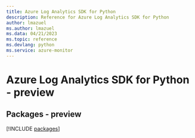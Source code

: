 ```yaml
---
title: Azure Log Analytics SDK for Python
description: Reference for Azure Log Analytics SDK for Python
author: lmazuel
ms.author: lmazuel
ms.data: 04/21/2023
ms.topic: reference
ms.devlang: python
ms.service: azure-monitor
---
```

# Azure Log Analytics SDK for Python - preview
## Packages - preview
[!INCLUDE [packages](log-analytics-index.md)]